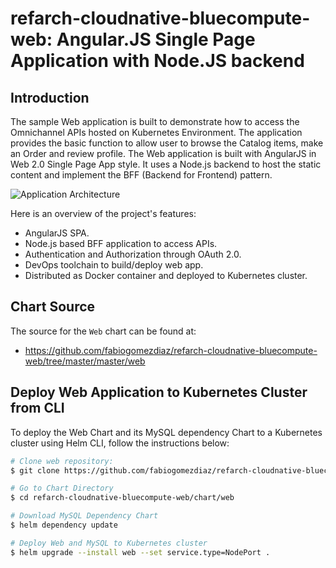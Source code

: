 # refarch-cloudnative-bluecompute-web: Angular.JS Single Page Application with Node.JS backend

## Introduction
The sample Web application is built to demonstrate how to access the Omnichannel APIs hosted on Kubernetes Environment. The application provides the basic function to allow user to browse the Catalog items, make an Order and review profile. The Web application is built with AngularJS in Web 2.0 Single Page App style. It uses a Node.js backend to host the static content and implement the BFF (Backend for Frontend) pattern.

![Application Architecture](https://raw.githubusercontent.com/fabiogomezdiaz/refarch-cloudnative-bluecompute-web/master/static/imgs/2_catalog.png?raw=true)

Here is an overview of the project's features:
- AngularJS SPA.
- Node.js based BFF application to access APIs.
- Authentication and Authorization through OAuth 2.0.
- DevOps toolchain to build/deploy web app.
- Distributed as Docker container and deployed to Kubernetes cluster.

## Chart Source
The source for the `Web` chart can be found at:
* https://github.com/fabiogomezdiaz/refarch-cloudnative-bluecompute-web/tree/master/master/web

## Deploy Web Application to Kubernetes Cluster from CLI
To deploy the Web Chart and its MySQL dependency Chart to a Kubernetes cluster using Helm CLI, follow the instructions below:
```bash
# Clone web repository:
$ git clone https://github.com/fabiogomezdiaz/refarch-cloudnative-bluecompute-web.git

# Go to Chart Directory
$ cd refarch-cloudnative-bluecompute-web/chart/web

# Download MySQL Dependency Chart
$ helm dependency update

# Deploy Web and MySQL to Kubernetes cluster
$ helm upgrade --install web --set service.type=NodePort .
```
